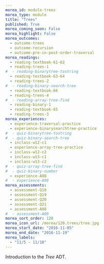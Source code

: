 ```yaml
---
morea_id: module-trees
morea_type: module
title: "Trees"
published: True
morea_coming_soon: False
morea_highlight: False
morea_outcomes: 
  - outcome-trees
  - outcome-recursion
  - outcome-pre-in-post-order-traversal
morea_readings: 
  - reading-textbook-61-62
  - reading-trees-1
#  - reading-binarytree-tostring
  - reading-textbook-63-64
  - reading-trees-2
#  - reading-binary-search-tree
  - reading-textbook-66
  - reading-trees-4
#  - reading-array-tree-find
  - reading-binary-1
  - reading-textbook-65
  - reading-trees-3
morea_experiences: 
  - experience-traversal-practice
  - experience-binarysearchtree-practice
#  - quiz-binarytree-tostring
#  - quiz-binary-search-tree
  - inclass-w12-c1
  - experience-array-tree-practice
  - inclass-w12-c2
  - inclass-w13-c1
  - inclass-w13-c2
#  - quiz-array-tree-find
#  - quiz-binary-number
  - experience-A08
#  - experience-A09
morea_assessments: 
  - assessment-Q18
  - assessment-Q19
  - assessment-Q20
  - assessment-Q21
  - assessment-A08
#  - assessment-A09
morea_sort_order: 120
morea_icon_url: /morea/120.trees/tree.jpg
morea_start_date: "2016-11-05"
morea_end_date: "2016-11-19"
morea_labels: 
  - "11/5 - 11/18"
---
```


Introduction to the *Tree* ADT.
